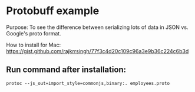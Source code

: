 # Protobuff example

Purpose: To see the difference between serializing lots of data in JSON vs. Google's proto format.

How to install for Mac: https://gist.github.com/rajkrrsingh/77f3c4d20c109c96a3e9b36c224c6b3d

## Run command after installation:
```
protoc --js_out=import_style=commonjs,binary:. employees.proto
```